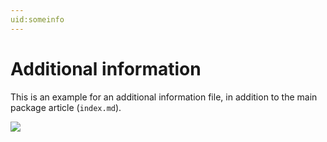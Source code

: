 ```yaml
---
uid:someinfo
---
```

# Additional information

This is an example for an additional information file, in addition to the main package article 
(`index.md`).


![](xzibit.jpg)